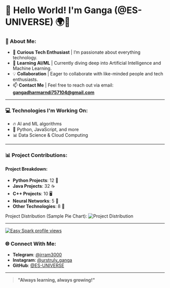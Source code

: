 # 👋 Hello World! I'm Ganga (@ES-UNIVERSE) 🌍🚀

### 🌟 About Me:
- 🧠 **Curious Tech Enthusiast** | I’m passionate about everything technology.
- 🌱 **Learning AI/ML** | Currently diving deep into Artificial Intelligence and Machine Learning.
- 💡 **Collaboration** | Eager to collaborate with like-minded people and tech enthusiasts.
- 📫 **Contact Me** | Feel free to reach out via email: **gangadharmarndi757104@gmail.com**

---

### 💻 Technologies I'm Working On:
- 🔥 AI and ML algorithms
- 🚀 Python, JavaScript, and more
- 📊 Data Science & Cloud Computing

---

### 📊 Project Contributions:

#### **Project Breakdown**:
- **Python Projects**: 12 🐍
- **Java Projects**: 32 ☕
- **C++ Projects**: 10 🖥️
- **Neural Networks**: 5 🧠
- **Other Technologies**: 8 🔧


Project Distribution (Sample Pie Chart):
![Project Distribution](https://quickchart.io/chart?c=%7Btype%3A%27pie%27%2Cdata%3A%7Blabels%3A%5B%27Python%27%2C%27Java%27%2C%27C%2B%2B%27%2C%27Neural%20Networks%27%2C%27Others%27%5D%2Cdatasets%3A%5B%7Bdata%3A%5B12%2C4%2C2%2C1%2C8%5D%7D%5D%7D%2Coptions%3A%7Bplugins%3A%7Blegend%3A%7Bposition%3A%27right%27%7D%7D%7D%7D&width=200&height=200)


---
[![Easy Spark profile views](https://u8views.com/api/v1/github/profiles/150267024/views/day-week-month-total-count.svg)](https://u8views.com/github/ES-UNIVERSE)



### 🌐 Connect With Me:
- **Telegram**: [@jrram3000](https://t.me/jrram3000)
- **Instagram**: [@urstruly_ganga](https://www.instagram.com/urstruly_ganga/)
- **GitHub**: [@ES-UNIVERSE](https://github.com/ES-UNIVERSE)

---

> **"Always learning, always growing!"**

<!---
ES-UNIVERSE/ES-UNIVERSE is a ✨ special ✨ repository because its `README.md` (this file) appears on your GitHub profile.
You can click the Preview link to take a look at your changes.
--->
